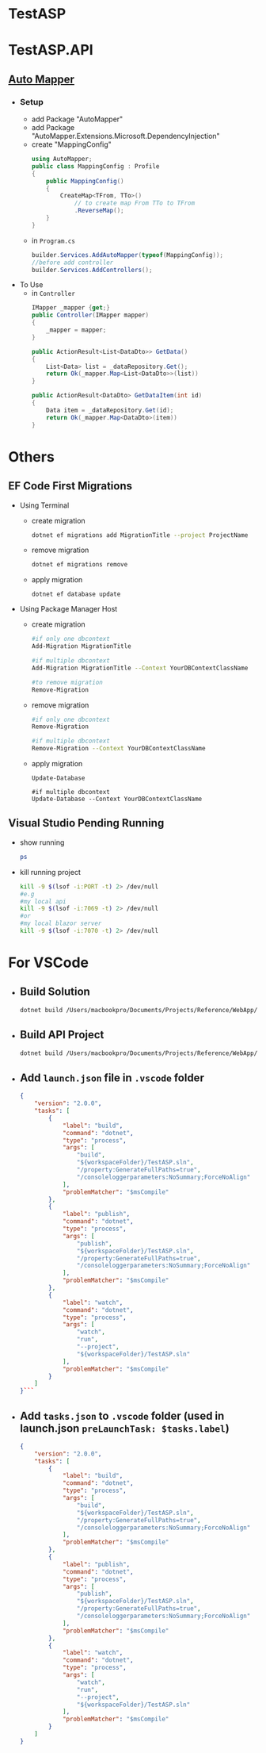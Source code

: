 ﻿# TestASP

# TestASP.API

## [Auto Mapper](https://docs.automapper.org/en/stable/Getting-started.html)
- ### Setup
    - add Package "AutoMapper"
    - add Package "AutoMapper.Extensions.Microsoft.DependencyInjection"
    - create "MappingConfig"
        ``` csharp
        using AutoMapper;
        public class MappingConfig : Profile
        {
            public MappingConfig()
            {
                CreateMap<TFrom, TTo>()
                    // to create map From TTo to TFrom
                    .ReverseMap();
            }
        }
        ```
    - in `Program.cs`
        ```csharp    
        builder.Services.AddAutoMapper(typeof(MappingConfig));
        //before add controller
        builder.Services.AddControllers();
        ```
- To Use
    - in `Controller`
        ```csharp
        IMapper _mapper {get;}
        public Controller(IMapper mapper)
        {
            _mapper = mapper;
        }

        public ActionResult<List<DataDto>> GetData()
        {
            List<Data> list = _dataRepository.Get();
            return Ok(_mapper.Map<List<DataDto>>(list))
        }

        public ActionResult<DataDto> GetDataItem(int id)
        {
            Data item = _dataRepository.Get(id);
            return Ok(_mapper.Map<DataDto>(item))
        }
        ```

# Others

## EF Code First Migrations
- Using Terminal
    - create migration
        ```bash
        dotnet ef migrations add MigrationTitle --project ProjectName 
        ```
    - remove migration
        ```bash
        dotnet ef migrations remove
        ```
    - apply migration
        ```base
        dotnet ef database update
        ```

- Using Package Manager Host
    - create migration
        ```bash
        #if only one dbcontext
        Add-Migration MigrationTitle

        #if multiple dbcontext
        Add-Migration MigrationTitle --Context YourDBContextClassName

        #to remove migration
        Remove-Migration
        ```
    - remove migration
        ```bash
        #if only one dbcontext
        Remove-Migration

        #if multiple dbcontext
        Remove-Migration --Context YourDBContextClassName        
        ```
    - apply migration
        ```base
        Update-Database

        #if multiple dbcontext        
        Update-Database --Context YourDBContextClassName

        ```
## Visual Studio Pending Running
- show running
    ```bash
    ps
    ```

- kill running project
    ```bash
    kill -9 $(lsof -i:PORT -t) 2> /dev/null
    #e.g
    #my local api
    kill -9 $(lsof -i:7069 -t) 2> /dev/null
    #or
    #my local blazor server
    kill -9 $(lsof -i:7070 -t) 2> /dev/null
    ```


# For VSCode

- ## Build Solution
    ```bash
    dotnet build /Users/macbookpro/Documents/Projects/Reference/WebApp/TestASP/TestASP.sln /property:GenerateFullPaths=true
    ```
- ## Build API Project
    ```bash
    dotnet build /Users/macbookpro/Documents/Projects/Reference/WebApp/TestASP/TestASP.API/TestASP.API.csproj /property:GenerateFullPaths=true
    ```
- ## Add `launch.json` file in `.vscode` folder
    ```json
    {
        "version": "2.0.0",
        "tasks": [
            {
                "label": "build",
                "command": "dotnet",
                "type": "process",
                "args": [
                    "build",
                    "${workspaceFolder}/TestASP.sln",
                    "/property:GenerateFullPaths=true",
                    "/consoleloggerparameters:NoSummary;ForceNoAlign"
                ],
                "problemMatcher": "$msCompile"
            },
            {
                "label": "publish",
                "command": "dotnet",
                "type": "process",
                "args": [
                    "publish",
                    "${workspaceFolder}/TestASP.sln",
                    "/property:GenerateFullPaths=true",
                    "/consoleloggerparameters:NoSummary;ForceNoAlign"
                ],
                "problemMatcher": "$msCompile"
            },
            {
                "label": "watch",
                "command": "dotnet",
                "type": "process",
                "args": [
                    "watch",
                    "run",
                    "--project",
                    "${workspaceFolder}/TestASP.sln"
                ],
                "problemMatcher": "$msCompile"
            }
        ]
    }```

- ## Add `tasks.json` to `.vscode` folder (used in launch.json `preLaunchTask: $tasks.label`)
    ```json
    {
        "version": "2.0.0",
        "tasks": [
            {
                "label": "build",
                "command": "dotnet",
                "type": "process",
                "args": [
                    "build",
                    "${workspaceFolder}/TestASP.sln",
                    "/property:GenerateFullPaths=true",
                    "/consoleloggerparameters:NoSummary;ForceNoAlign"
                ],
                "problemMatcher": "$msCompile"
            },
            {
                "label": "publish",
                "command": "dotnet",
                "type": "process",
                "args": [
                    "publish",
                    "${workspaceFolder}/TestASP.sln",
                    "/property:GenerateFullPaths=true",
                    "/consoleloggerparameters:NoSummary;ForceNoAlign"
                ],
                "problemMatcher": "$msCompile"
            },
            {
                "label": "watch",
                "command": "dotnet",
                "type": "process",
                "args": [
                    "watch",
                    "run",
                    "--project",
                    "${workspaceFolder}/TestASP.sln"
                ],
                "problemMatcher": "$msCompile"
            }
        ]
    }
    ```

